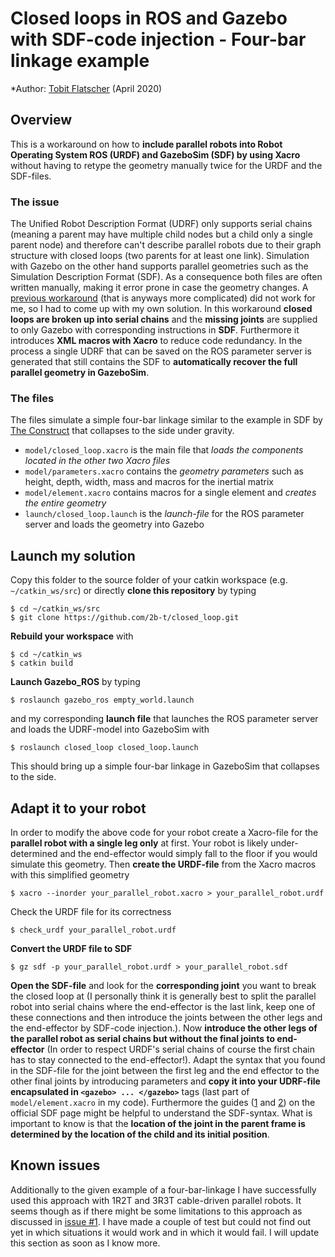 # Closed loops in ROS and Gazebo with SDF-code injection - Four-bar linkage example

*Author: [Tobit Flatscher](https://github.com/2b-t) (April 2020)

## Overview
This is a workaround on how to **include parallel robots into Robot Operating System ROS (URDF) and GazeboSim (SDF) by using Xacro** without having to retype the geometry manually twice for the URDF and the SDF-files.

### The issue
The Unified Robot Description Format (UDRF) only supports serial chains (meaning a parent may have multiple child nodes but a child only a single parent node) and therefore can't describe parallel robots due to their graph structure with closed loops (two parents for at least one link). Simulation with Gazebo on the other hand supports parallel geometries such as the Simulation Description Format (SDF). As a consequence both files are often written manually, making it error prone in case the geometry changes.
A [previous workaround](https://github.com/wojiaojiao/pegasus_gazebo_plugins) (that is anyways more complicated) did not work for me, so I had to come up with my own solution. 
In this workaround **closed loops are broken up into serial chains** and the **missing joints** are supplied to only Gazebo with corresponding instructions in **SDF**. Furthermore it introduces **XML macros with Xacro** to reduce code redundancy. In the process a single UDRF that can be saved on the ROS parameter server is generated that still contains the SDF to **automatically recover the full parallel geometry in GazeboSim**.

### The files
The files simulate a simple four-bar linkage similar to the example in SDF by [The Construct](https://youtu.be/hglRGiNHRno) that collapses to the side under gravity.
- `model/closed_loop.xacro` is the main file that *loads the components located in the other two Xacro files*
- `model/parameters.xacro` contains the *geometry parameters* such as height, depth, width, mass and macros for the inertial matrix
- `model/element.xacro` contains macros for a single element and *creates the entire geometry*
- `launch/closed_loop.launch` is the *launch-file* for the ROS parameter server and loads the geometry into Gazebo

## Launch my solution
Copy this folder to the source folder of your catkin workspace (e.g. `~/catkin_ws/src`) or directly **clone this repository** by typing
```
$ cd ~/catkin_ws/src 
$ git clone https://github.com/2b-t/closed_loop.git 
```
**Rebuild your workspace** with
```
$ cd ~/catkin_ws
$ catkin build
```
**Launch Gazebo_ROS** by typing
```
$ roslaunch gazebo_ros empty_world.launch
```
and my corresponding **launch file** that launches the ROS parameter server and loads the UDRF-model into GazeboSim with
```
$ roslaunch closed_loop closed_loop.launch
```
This should bring up a simple four-bar linkage in GazeboSim that collapses to the side.

## Adapt it to your robot
In order to modify the above code for your robot create a Xacro-file for the **parallel robot with a single leg only** at first. Your robot is likely under-determined and the end-effector would simply fall to the floor if you would simulate this geometry.
Then **create the URDF-file** from the Xacro macros with this simplified geometry
```
$ xacro --inorder your_parallel_robot.xacro > your_parallel_robot.urdf
```
Check the URDF file for its correctness
```
$ check_urdf your_parallel_robot.urdf
```
**Convert the URDF file to SDF**
```
$ gz sdf -p your_parallel_robot.urdf > your_parallel_robot.sdf
```
**Open the SDF-file** and look for the **corresponding joint** you want to break the closed loop at (I personally think it is generally best to split the parallel robot into serial chains where the end-effector is the last link, keep one of these connections and then introduce the joints between the other legs and the end-effector by SDF-code injection.).
Now **introduce the other legs of the parallel robot as serial chains but without the final joints to end-effector** (In order to respect URDF's serial chains of course the first chain has to stay connected to the end-effector!). Adapt the syntax that you found in the SDF-file for the joint between the first leg and the end effector to the other final joints by introducing parameters and **copy it into your UDRF-file encapsulated in `<gazebo> ... </gazebo>`** tags (last part of `model/element.xacro` in my code). Furthermore the guides ([1](http://sdformat.org/spec?ver=1.7&elem=joint) and [2](http://sdformat.org/tutorials?tut=spec_model_kinematics)) on the official SDF page might be helpful to understand the SDF-syntax. What is important to know is that the **location of the joint in the parent frame is determined by the location of the child and its initial position**.

## Known issues
Additionally to the given example of a four-bar-linkage I have successfully used this approach with 1R2T and 3R3T cable-driven parallel robots.
It seems though as if there might be some limitations to this approach as discussed in [issue #1](https://github.com/2b-t/closed_loop/issues/1). I have made a couple of test but could not find out yet in which situations it would work and in which it would fail. I will update this section as soon as I know more.
